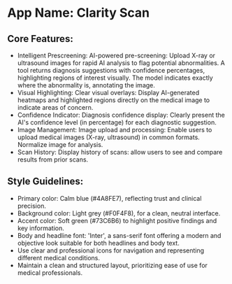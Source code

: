 # **App Name**: Clarity Scan

## Core Features:

- Intelligent Prescreening: AI-powered pre-screening: Upload X-ray or ultrasound images for rapid AI analysis to flag potential abnormalities. A tool returns diagnosis suggestions with confidence percentages, highlighting regions of interest visually. The model indicates exactly where the abnormality is, annotating the image.
- Visual Highlighting: Clear visual overlays: Display AI-generated heatmaps and highlighted regions directly on the medical image to indicate areas of concern.
- Confidence Indicator: Diagnosis confidence display: Clearly present the AI's confidence level (in percentage) for each diagnostic suggestion.
- Image Management: Image upload and processing: Enable users to upload medical images (X-ray, ultrasound) in common formats. Normalize image for analysis.
- Scan History: Display history of scans: allow users to see and compare results from prior scans.

## Style Guidelines:

- Primary color: Calm blue (#4A8FE7), reflecting trust and clinical precision.
- Background color: Light grey (#F0F4F8), for a clean, neutral interface.
- Accent color: Soft green (#73C6B6) to highlight positive findings and key information.
- Body and headline font: 'Inter', a sans-serif font offering a modern and objective look suitable for both headlines and body text.
- Use clear and professional icons for navigation and representing different medical conditions.
- Maintain a clean and structured layout, prioritizing ease of use for medical professionals.